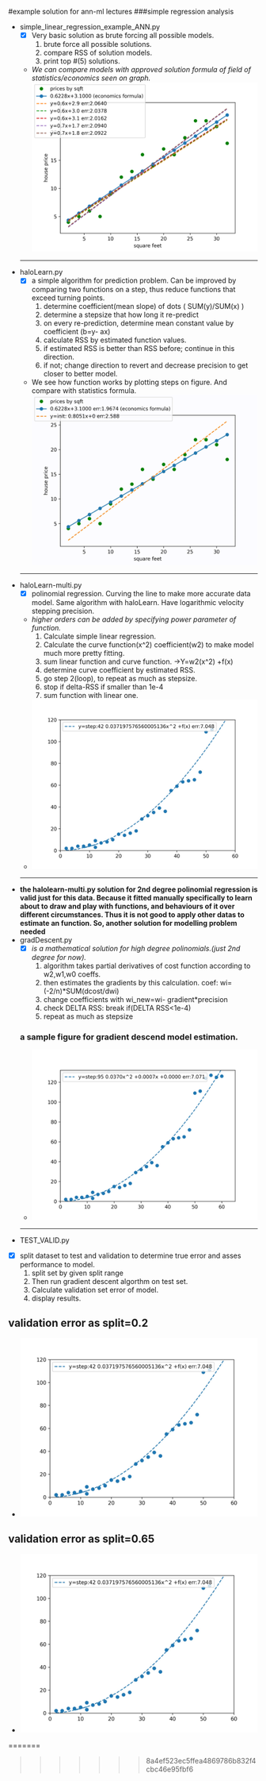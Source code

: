 #example solution for ann-ml lectures
###simple regression analysis
- simple_linear_regression_example_ANN.py
  - [x] Very basic solution as brute forcing all possible models.
  	1. brute force all possible solutions.
  	2. compare RSS of solution models.
  	3. print top #(5) solutions.
  - _We can compare models with approved solution formula of field of statistics/economics seen on graph._
  ![program output](https://github.com/ibo52/ann-ml/blob/master/out%20imgs/result_low_precision.png)
  ***
- haloLearn.py
  - [x] a simple algorithm for prediction problem. Can be improved by comparing two functions on a step, thus reduce functions that exceed turning points.
    1. determine coefficient(mean slope) of dots ( SUM(y)/SUM(x) )
    2. determine a stepsize that how long it re-predict
      3. on every re-prediction, determine mean constant value by coefficient (b=y- ax)
      4. calculate RSS by estimated function values.
      5. if estimated RSS is better than RSS before; continue in this direction.
      6. if not; change direction to revert and decrease precision to get closer to better model.
  - We see how function works by plotting steps on figure. And compare with statistics formula.
  ![program output](https://github.com/ibo52/ann-ml/blob/master/out%20imgs/output2.gif)
  ***
- haloLearn-multi.py
  - [x] polinomial regression. Curving the line to make more accurate data model. Same algorithm with haloLearn. Have logarithmic velocity stepping precision.
  - _higher orders can be added by specifying power parameter of function._
    1. Calculate simple linear regression.
    2. Calculate the curve function(x^2) coefficient(w2) to make model much more pretty fitting.
    3. sum linear function and curve function. ->Y=w2(x^2) +f(x)
    4. determine curve coefficient by estimated RSS.
    5. go step 2(loop), to repeat as much as stepsize.
    6. stop if delta-RSS if smaller than 1e-4
    7. sum function with linear one.
  - ![program output](https://github.com/ibo52/ann-ml/blob/master/out%20imgs/polinomial_example.jpg)
  ***
- **the halolearn-multi.py solution for 2nd degree polinomial regression is valid just for this data. Because it fitted manually specifically to learn about to draw and play with functions, and behaviours of it over different circumstances. Thus it is not good to apply other datas to estimate an function. So, another solution for modelling problem needed**
- gradDescent.py
  - [x] _is a mathematical solution for high degree polinomials.(just 2nd degree for now)._
    1. algorithm takes partial derivatives of cost function according to w2,w1,w0 coeffs.
    2. then estimates the gradients by this calculation. coef: wi=(-2/n)*SUM(dcost/dwi)
    3. change coefficients with wi_new=wi- gradient*precision
    4. check DELTA RSS: break if(DELTA RSS<1e-4)
    5. repeat as much as stepsize
  ### a sample figure for gradient descend model estimation.
  - ![program output](https://github.com/ibo52/ann-ml/blob/master/out%20imgs/gradientDescend%20polinomial_example.jpg)
  ***
- TEST_VALID.py
 - [x] split dataset to test and validation to determine true error and asses performance to model.
   1. split set by given split range
   2. Then run gradient descent algorthm on test set.
   3. Calculate validation set error of model.
   4. display results.
 ## validation error as split=0.2
 - ![program output](https://github.com/ibo52/ann-ml/blob/master/out%20imgs/polinomial_example.jpg)
 
 ## validation error as split=0.65
 - ![program output](https://github.com/ibo52/ann-ml/blob/master/out%20imgs/polinomial_example.jpg)
 
=======
>>>>>>> 8a4ef523ec5ffea4869786b832f4cbc46e95fbf6
